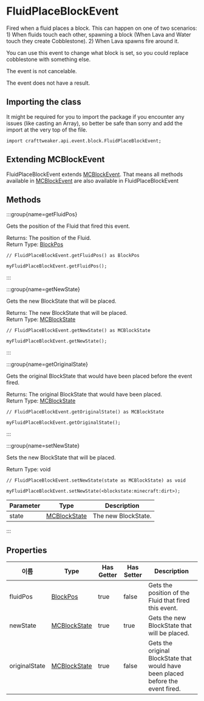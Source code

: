 # FluidPlaceBlockEvent

Fired when a fluid places a block. This can happen on one of two scenarios: 1) When fluids touch each other, spawning a block (When Lava and Water touch they create Cobblestone). 2) When Lava spawns fire around it.

 You can use this event to change what block is set, so you could replace cobblestone with something else.

The event is not cancelable.

The event does not have a result.

## Importing the class

It might be required for you to import the package if you encounter any issues (like casting an Array), so better be safe than sorry and add the import at the very top of the file.
```zenscript
import crafttweaker.api.event.block.FluidPlaceBlockEvent;
```


## Extending MCBlockEvent

FluidPlaceBlockEvent extends [MCBlockEvent](/vanilla/api/event/block/MCBlockEvent). That means all methods available in [MCBlockEvent](/vanilla/api/event/block/MCBlockEvent) are also available in FluidPlaceBlockEvent

## Methods

:::group{name=getFluidPos}

Gets the position of the Fluid that fired this event.

Returns: The position of the Fluid.  
Return Type: [BlockPos](/vanilla/api/util/BlockPos)

```zenscript
// FluidPlaceBlockEvent.getFluidPos() as BlockPos

myFluidPlaceBlockEvent.getFluidPos();
```

:::

:::group{name=getNewState}

Gets the new BlockState that will be placed.

Returns: The new BlockState that will be placed.  
Return Type: [MCBlockState](/vanilla/api/block/MCBlockState)

```zenscript
// FluidPlaceBlockEvent.getNewState() as MCBlockState

myFluidPlaceBlockEvent.getNewState();
```

:::

:::group{name=getOriginalState}

Gets the original BlockState that would have been placed before the event fired.

Returns: The original BlockState that would have been placed.  
Return Type: [MCBlockState](/vanilla/api/block/MCBlockState)

```zenscript
// FluidPlaceBlockEvent.getOriginalState() as MCBlockState

myFluidPlaceBlockEvent.getOriginalState();
```

:::

:::group{name=setNewState}

Sets the new BlockState that will be placed.

Return Type: void

```zenscript
// FluidPlaceBlockEvent.setNewState(state as MCBlockState) as void

myFluidPlaceBlockEvent.setNewState(<blockstate:minecraft:dirt>);
```

| Parameter | Type                                            | Description         |
| --------- | ----------------------------------------------- | ------------------- |
| state     | [MCBlockState](/vanilla/api/block/MCBlockState) | The new BlockState. |


:::


## Properties

| 이름            | Type                                            | Has Getter | Has Setter | Description                                                                      |
| ------------- | ----------------------------------------------- | ---------- | ---------- | -------------------------------------------------------------------------------- |
| fluidPos      | [BlockPos](/vanilla/api/util/BlockPos)          | true       | false      | Gets the position of the Fluid that fired this event.                            |
| newState      | [MCBlockState](/vanilla/api/block/MCBlockState) | true       | true       | Gets the new BlockState that will be placed.                                     |
| originalState | [MCBlockState](/vanilla/api/block/MCBlockState) | true       | false      | Gets the original BlockState that would have been placed before the event fired. |

